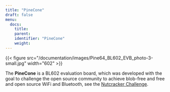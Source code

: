 ```yaml
---
title: "PineCone"
draft: false
menu:
  docs:
    title:
    parent:
    identifier: "PineCone"
    weight: 
---
```


{{< figure src="/documentation/images/Pine64_BL602_EVB_photo-3-small.jpg" width="602" >}}

The **PineCone** is a BL602 evaluation board, which was developed with the goal to challenge the open source community to achieve blob-free and free and open source WiFi and Bluetooth, see the [Nutcracker Challenge](https://www.pine64.org/2020/10/28/nutcracker-challenge-blob-free-wifi-ble/).
